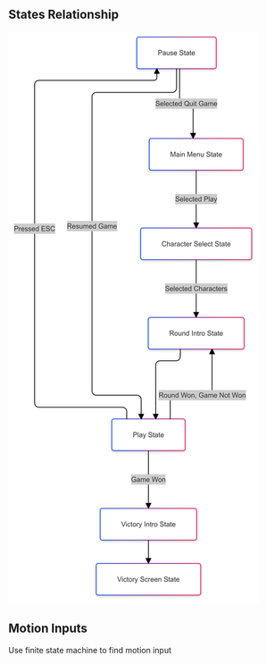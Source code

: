 ## States Relationship
![States Relationship Diagram](./src/assets/game_states_relationship.png)

## Motion Inputs
Use finite state machine to find motion input
